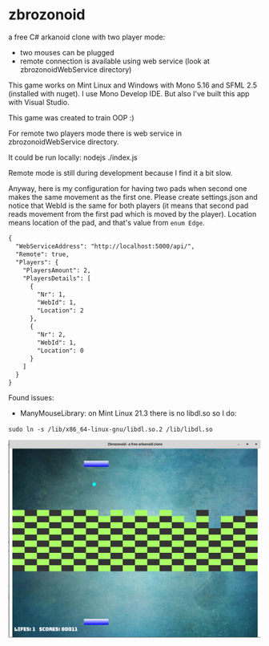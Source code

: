 # zbrozonoid
a free C# arkanoid clone with two player mode:
- two mouses can be plugged
- remote connection is available using web service (look at zbrozonoidWebService directory)

This game works on Mint Linux and Windows with Mono 5.16 and SFML 2.5 (installed with nuget). 
I use Mono Develop IDE. But also I've built this app with Visual Studio.

This game was created to train OOP :)

For remote two players mode there is web service in zbrozonoidWebService directory. 

It could be run locally: nodejs ./index.js

Remote mode is still during development because I find it a bit slow.

Anyway, here is my configuration for having two pads when second one makes the same movement as the first one.
Please create settings.json and notice that WebId is the same for both players (it means that second pad reads movement from the first pad which is moved by the player).
Location means location of the pad, and that's value from `enum Edge`.

```
{
  "WebServiceAddress": "http://localhost:5000/api/",
  "Remote": true,
  "Players": {
    "PlayersAmount": 2,
    "PlayersDetails": [
      {
        "Nr": 1,
        "WebId": 1,
        "Location": 2
      },
      {
        "Nr": 2,
        "WebId": 1,
        "Location": 0
      }
    ]
  }
}
```

Found issues:
- ManyMouseLibrary: on Mint Linux 21.3 there is no libdl.so so I do: 

`sudo ln -s /lib/x86_64-linux-gnu/libdl.so.2 /lib/libdl.so`




![](zbrozonoid.png)







